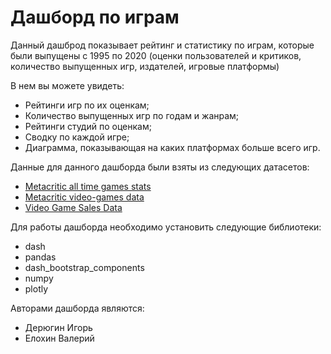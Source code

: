 # Дашборд по играм

Данный дашброд показывает рейтинг и статистику по играм, которые были выпущены с 1995 по 2020 (оценки пользователей и критиков, количество выпущенных игр, издателей, игровые платформы)

В нем вы можете увидеть:
- Рейтинги игр по их оценкам;
- Количество выпущенных игр по годам и жанрам;
- Рейтинги студий по оценкам;
- Сводку по каждой игре;
- Диаграмма, показывающая на каких платформах больше всего игр.

Данные для данного дашборда были взяты из следующих датасетов:
- [Metacritic all time games stats][1]
- [Metacritic video-games data][2]
- [Video Game Sales Data][3]

Для работы дашборда необходимо установить следующие библиотеки:
- dash
- pandas
- dash_bootstrap_components
- numpy
- plotly

Авторами дашборда являются:
- Дерюгин Игорь
- Елохин Валерий

[1]: https://www.kaggle.com/datasets/skateddu/metacritic-all-time-games-stats
[2]: https://www.kaggle.com/datasets/brunovr/metacritic-videogames-data
[3]: https://www.kaggle.com/datasets/holmjason2/videogamedata
